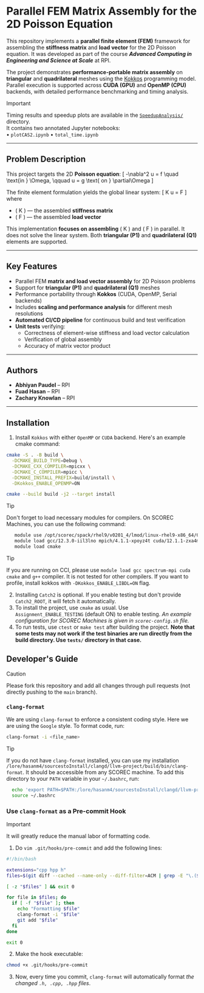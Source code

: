# Parallel FEM Matrix Assembly for the 2D Poisson Equation

This repository implements a **parallel finite element (FEM)** framework for assembling the **stiffness matrix** and **load vector** for the 2D Poisson equation. 
It was developed as part of the course **_Advanced Computing in Engineering and Science at Scale_** at RPI.

The project demonstrates **performance-portable matrix assembly** on **triangular** and **quadrilateral** meshes using the [Kokkos](https://kokkos.org/kokkos-core-wiki/) programming model. Parallel execution is supported across **CUDA (GPU)** and **OpenMP (CPU)** backends, with detailed performance benchmarking and timing analysis.

> [!IMPORTANT]
> Timing results and speedup plots are available in the [`SpeedupAnalysis/`](./SpeedupAnalysis) directory.  
> It contains two annotated Jupyter notebooks:  
> • `plotCAS2.ipynb` 
> • `total_time.ipynb`

---

## Problem Description

This project targets the 2D **Poisson equation**:
\[
-\nabla^2 u = f \quad \text{in } \Omega, \qquad u = g \text{ on } \partial\Omega
\]

The finite element formulation yields the global linear system:
\[
K u = F
\]
where  
- \( K \) — the assembled **stiffness matrix**  
- \( F \) — the assembled **load vector**

This implementation **focuses on assembling** \( K \) and \( F \) in parallel. It does not solve the linear system.
Both **triangular (P1)** and **quadrilateral (Q1)** elements are supported.

---

## Key Features

- Parallel FEM **matrix and load vector assembly** for 2D Poisson problems  
- Support for **triangular (P1)** and **quadrilateral (Q1)** meshes  
- Performance portability through **Kokkos** (CUDA, OpenMP, Serial backends)  
- Includes **scaling and performance analysis** for different mesh resolutions  
- **Automated CI/CD pipeline** for continuous build and test verification  
- **Unit tests** verifying:
    - Correctness of element-wise stiffness and load vector calculation
    - Verification of global assembly 
    - Accuracy of matrix vector product

---


## Authors

- **Abhiyan Paudel** – RPI  
- **Fuad Hasan** – RPI  
- **Zachary Knowlan** – RPI  


---

## Installation
1. Install `Kokkos` with either `OpenMP` or `CUDA` backend. Here's an example cmake command:
```bash
cmake -S . -B build \
  -DCMAKE_BUILD_TYPE=Debug \
  -DCMAKE_CXX_COMPILER=mpicxx \
  -DCMAKE_C_COMPILER=mpicc \
  -DCMAKE_INSTALL_PREFIX=build/install \
  -DKokkos_ENABLE_OPENMP=ON

cmake --build build -j2 --target install
```
> [!TIP]
> Don't forget to load necessary modules for compilers. On SCOREC Machines, you can use the following command:
```bash
   module use /opt/scorec/spack/rhel9/v0201_4/lmod/linux-rhel9-x86_64/Core/
   module load gcc/12.3.0-iil3lno mpich/4.1.1-xpoyz4t cuda/12.1.1-zxa4msk
   module load cmake
```

> [!TIP]
> If you are running on CCI, please use `module load gcc spectrum-mpi cuda cmake` and `g++` compiler. It is not tested for other compilers. If you want to profile, install kokkos with `-DKokkos_ENABLE_LIBDL=ON` flag.

2. Installing `Catch2` is optional. If you enable testing but don't provide `Catch2_ROOT`, it will fetch it automatically.
3. To install the project, use `cmake` as usual. Use `Assignment_ENABLE_TESTING` (default ON) to enable testing. *An example configuration for SCOREC Machines is given in `scorec-config.sh` file.*
4. To run tests, use `ctest` or `make test` after building the project. **Note that some tests may not work if the test binaries are run directly from the build directory. Use `tests/` directory in that case.**


## Developer's Guide
> [!CAUTION]
> Please fork this repository and add all changes through pull requests (not directly pushing to the `main` branch).
### `clang-format`
We are using `clang-format` to enforce a consistent coding style.
Here we are using the `Google` style. To format code, run:
```bash
clang-format -i <file_name>
```
> [!TIP]
> If you do not have `clang-format` installed, you can use my installation `/lore/hasanm4/sourcestoInstall/clangd/llvm-project/build/bin/clang-format`. It should be accessible from any SCOREC machine.
> To add this directory to your `PATH` variable in your `~/.bashrc`, run:
```bash
  echo 'export PATH=$PATH:/lore/hasanm4/sourcestoInstall/clangd/llvm-project/build/bin' >> ~/.bashrc
  source ~/.bashrc
```

### Use `clang-format` as a Pre-commit Hook
> [!IMPORTANT]
> It will greatly reduce the manual labor of formatting code.

1. Do `vim .git/hooks/pre-commit` and add the following lines:
```bash
#!/bin/bash

extensions="cpp hpp h"
files=$(git diff --cached --name-only --diff-filter=ACM | grep -E "\.(${extensions// /|})$")

[ -z "$files" ] && exit 0

for file in $files; do
  if [ -f "$file" ]; then
    echo "Formatting $file"
    clang-format -i "$file"
    git add "$file"
  fi
done

exit 0
```
2. Make the hook executable:
```bash
chmod +x .git/hooks/pre-commit
```
3. Now, every time you commit, `clang-format` will automatically format *the changed `.h, .cpp, .hpp` files*.

